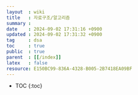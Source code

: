```yaml
---
layout  : wiki
title   : 자료구조/알고리즘
summary : 
date    : 2024-09-02 17:31:16 +0900
updated : 2024-09-02 17:31:32 +0900
tag     : dsa 
toc     : true
public  : true
parent  : [[/index]] 
latex   : false
resource: E150BC99-836A-4328-B005-2B7418EA09BF
---
```

* TOC
{:toc}


